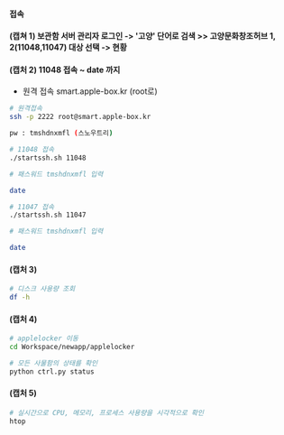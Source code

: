 
#### 접속

#### (캡쳐 1) 보관함 서버 관리자 로그인 -> '고양' 단어로 검색 >> 고양문화창조허브 1, 2(11048,11047) 대상 선택 -> 현황 

#### (캡처 2) 11048 접속 ~ date 까지 

- 원격 접속 smart.apple-box.kr (root로)

```bash
# 원격접속
ssh -p 2222 root@smart.apple-box.kr

pw : tmshdnxmfl (스노우트리)
```

```bash
# 11048 접속
./startssh.sh 11048

# 패스워드 tmshdnxmfl 입력

date
```

```bash
# 11047 접속
./startssh.sh 11047

# 패스워드 tmshdnxmfl 입력

date
```
#### (캡처 3)
```bash
# 디스크 사용량 조회
df -h
```

#### (캡처 4)
```bash
# applelocker 이동
cd Workspace/newapp/applelocker

# 모든 사물함의 상태를 확인
python ctrl.py status
```

#### (캡처 5)
```bash
# 실시간으로 CPU, 메모리, 프로세스 사용량을 시각적으로 확인
htop
```





